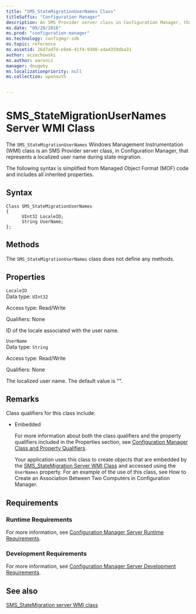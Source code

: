 ```yaml
---
title: "SMS_StateMigrationUserNames Class"
titleSuffix: "Configuration Manager"
description: An SMS Provider server class in Configuration Manager, that represents a localized username during state migration.
ms.date: "09/20/2016"
ms.prod: "configuration-manager"
ms.technology: configmgr-sdk
ms.topic: reference
ms.assetid: 26d7ad7d-e8e6-41f4-9300-a4a4359dba31
author: aczechowski
ms.author: aaroncz
manager: dougeby
ms.localizationpriority: null
ms.collection: openauth


---
```

# SMS_StateMigrationUserNames Server WMI Class
The `SMS_StateMigrationUserNames` Windows Management Instrumentation (WMI) class is an SMS Provider server class, in Configuration Manager, that represents a localized user name during state migration.  

 The following syntax is simplified from Managed Object Format (MOF) code and includes all inherited properties.  

## Syntax  

```  
Class SMS_StateMigrationUserNames  
{  
      UInt32 LocaleID;  
      String UserName;  
};  
```  

## Methods  
 The `SMS_StateMigrationUserNames` class does not define any methods.  

## Properties  
 `LocaleID`  
 Data type: `UInt32`  

 Access type: Read/Write  

 Qualifiers: None  

 ID of the locale associated with the user name.  

 `UserName`  
 Data type: `String`  

 Access type: Read/Write  

 Qualifiers: None  

 The localized user name. The default value is "".  

## Remarks  
 Class qualifiers for this class include:  

- Embedded  

  For more information about both the class qualifiers and the property qualifiers included in the Properties section, see [Configuration Manager Class and Property Qualifiers](../../../develop/reference/misc/class-and-property-qualifiers.md).  

  Your application uses this class to create objects that are embedded by the [SMS_StateMigration Server WMI Class](../../../develop/reference/osd/sms_statemigration-server-wmi-class.md) and accessed using the `UserNames` property. For an example of the use of this class, see How to Create an Association Between Two Computers in Configuration Manager.  

## Requirements  

### Runtime Requirements  
 For more information, see [Configuration Manager Server Runtime Requirements](../../../develop/core/reqs/server-runtime-requirements.md).  

### Development Requirements  
 For more information, see [Configuration Manager Server Development Requirements](../../../develop/core/reqs/server-development-requirements.md).  

## See also

[SMS_StateMigration server WMI class](sms_statemigration-server-wmi-class.md)
